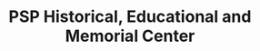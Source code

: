 ---
layout: repo
title: "PSP Historical, Educational and Memorial Center"
id: 13807
permalink: repos/13807/
---